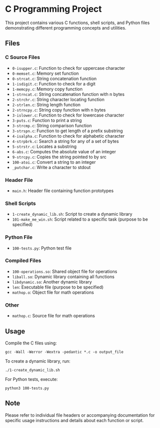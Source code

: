 # C Programming Project

This project contains various C functions, shell scripts, and Python files demonstrating different programming concepts and utilities.

## Files

### C Source Files

- `0-isupper.c`: Function to check for uppercase character
- `0-memset.c`: Memory set function
- `0-strcat.c`: String concatenation function
- `1-isdigit.c`: Function to check for a digit
- `1-memcpy.c`: Memory copy function
- `1-strncat.c`: String concatenation function with n bytes
- `2-strchr.c`: String character locating function
- `2-strlen.c`: String length function
- `2-strncpy.c`: String copy function with n bytes
- `3-islower.c`: Function to check for lowercase character
- `3-puts.c`: Function to print a string
- `3-strcmp.c`: String comparison function
- `3-strspn.c`: Function to get length of a prefix substring
- `4-isalpha.c`: Function to check for alphabetic character
- `4-strpbrk.c`: Search a string for any of a set of bytes
- `5-strstr.c`: Locates a substring
- `6-abs.c`: Computes the absolute value of an integer
- `9-strcpy.c`: Copies the string pointed to by src
- `100-atoi.c`: Convert a string to an integer
- `_putchar.c`: Write a character to stdout

### Header File

- `main.h`: Header file containing function prototypes

### Shell Scripts

- `1-create_dynamic_lib.sh`: Script to create a dynamic library
- `101-make_me_win.sh`: Script related to a specific task (purpose to be specified)

### Python File

- `100-tests.py`: Python test file

### Compiled Files

- `100-operations.so`: Shared object file for operations
- `liball.so`: Dynamic library containing all functions
- `libdynamic.so`: Another dynamic library
- `len`: Executable file (purpose to be specified)
- `mathop.o`: Object file for math operations

### Other

- `mathop.c`: Source file for math operations

## Usage

Compile the C files using:

```
gcc -Wall -Werror -Wextra -pedantic *.c -o output_file
```

To create a dynamic library, run:

```
./1-create_dynamic_lib.sh
```

For Python tests, execute:

```
python3 100-tests.py
```

## Note

Please refer to individual file headers or accompanying documentation for specific usage instructions and details about each function or script.
